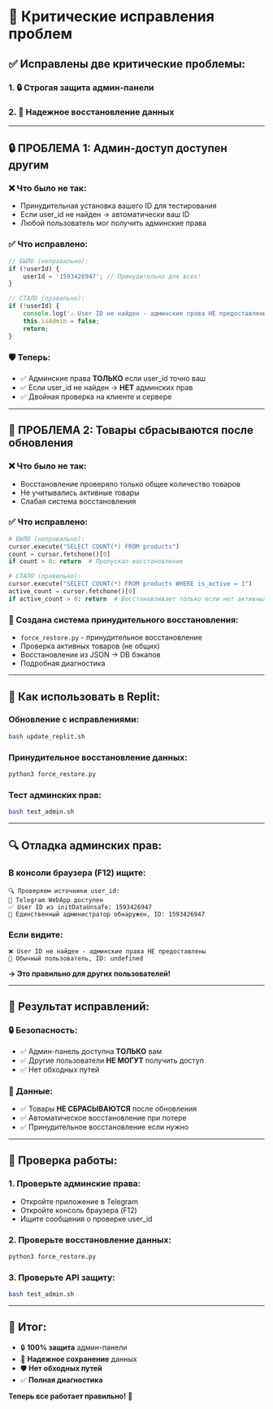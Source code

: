 # 🔧 Критические исправления проблем

## ✅ **Исправлены две критические проблемы:**

### 1. **🔒 Строгая защита админ-панели**
### 2. **💾 Надежное восстановление данных**

---

## 🔒 **ПРОБЛЕМА 1: Админ-доступ доступен другим**

### **❌ Что было не так:**
- Принудительная установка вашего ID для тестирования
- Если user_id не найден → автоматически ваш ID
- Любой пользователь мог получить админские права

### **✅ Что исправлено:**
```javascript
// БЫЛО (неправильно):
if (!userId) {
    userId = '1593426947'; // Принудительно для всех!
}

// СТАЛО (правильно):
if (!userId) {
    console.log('⚠️ User ID не найден - админские права НЕ предоставлены');
    this.isAdmin = false;
    return;
}
```

### **🛡️ Теперь:**
- ✅ Админские права **ТОЛЬКО** если user_id точно ваш
- ✅ Если user_id не найден → **НЕТ** админских прав
- ✅ Двойная проверка на клиенте и сервере

---

## 💾 **ПРОБЛЕМА 2: Товары сбрасываются после обновления**

### **❌ Что было не так:**
- Восстановление проверяло только общее количество товаров
- Не учитывались активные товары
- Слабая система восстановления

### **✅ Что исправлено:**
```python
# БЫЛО (неправильно):
cursor.execute("SELECT COUNT(*) FROM products")
count = cursor.fetchone()[0]
if count > 0: return  # Пропускал восстановление

# СТАЛО (правильно):
cursor.execute("SELECT COUNT(*) FROM products WHERE is_active = 1")
active_count = cursor.fetchone()[0]
if active_count > 0: return  # Восстанавливает только если нет активных
```

### **🔄 Создана система принудительного восстановления:**
- `force_restore.py` - принудительное восстановление
- Проверка активных товаров (не общих)
- Восстановление из JSON → DB бэкапов
- Подробная диагностика

---

## 🚀 **Как использовать в Replit:**

### **Обновление с исправлениями:**
```bash
bash update_replit.sh
```

### **Принудительное восстановление данных:**
```bash
python3 force_restore.py
```

### **Тест админских прав:**
```bash
bash test_admin.sh
```

---

## 🔍 **Отладка админских прав:**

### **В консоли браузера (F12) ищите:**
```
🔍 Проверяем источники user_id:
📱 Telegram WebApp доступен
✅ User ID из initDataUnsafe: 1593426947
👑 Единственный администратор обнаружен, ID: 1593426947
```

### **Если видите:**
```
❌ User ID не найден - админские права НЕ предоставлены
👤 Обычный пользователь, ID: undefined
```
**→ Это правильно для других пользователей!**

---

## 🎯 **Результат исправлений:**

### **🔒 Безопасность:**
- ✅ Админ-панель доступна **ТОЛЬКО** вам
- ✅ Другие пользователи **НЕ МОГУТ** получить доступ
- ✅ Нет обходных путей

### **💾 Данные:**
- ✅ Товары **НЕ СБРАСЫВАЮТСЯ** после обновления
- ✅ Автоматическое восстановление при потере
- ✅ Принудительное восстановление если нужно

---

## 🧪 **Проверка работы:**

### **1. Проверьте админские права:**
- Откройте приложение в Telegram
- Откройте консоль браузера (F12)
- Ищите сообщения о проверке user_id

### **2. Проверьте восстановление данных:**
```bash
python3 force_restore.py
```

### **3. Проверьте API защиту:**
```bash
bash test_admin.sh
```

---

## 🎉 **Итог:**

- 🔒 **100% защита** админ-панели
- 💾 **Надежное сохранение** данных
- 🛡️ **Нет обходных путей**
- ✅ **Полная диагностика**

**Теперь все работает правильно!** 🎯
